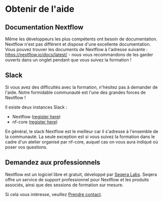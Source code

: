 # Obtenir de l'aide

## Documentation Nextflow

Même les développeurs les plus compétents ont besoin de documentation.
Nextflow n'est pas différent et dispose d'une excellente documentation.
Vous pouvez trouver les documents de Nextflow à l'adresse suivante : <https://nextflow.io/docs/latest/> - nous vous recommandons de les garder ouverts dans un onglet pendant que vous suivez la formation !

## Slack

Si vous avez des difficultés avec la formation, n'hésitez pas à demander de l'aide.
Notre formidable communauté est l'une des grandes forces de Nextflow !

Il existe deux instances Slack :

-   Nextflow ([register here](https://www.nextflow.io/slack-invite.html))
-   nf-core ([register here](https://nf-co.re/join/slack))

En général, le slack Nextflow est le meilleur car il s'adresse à l'ensemble de la communauté.
La seule exception est si vous suivez la formation dans le cadre d'un atelier organisé par nf-core, auquel cas on vous aura indiqué où poser vos questions.

## Demandez aux professionnels

Nextflow est un logiciel libre et gratuit, développé par [Seqera Labs](https://seqera.io/).
Seqera offre un service de support professionnel pour Nextflow et les produits associés, ainsi que des sessions de formation sur mesure.

Si cela vous intéresse, veuillez [Prendre contact](https://seqera.io/demo/).








